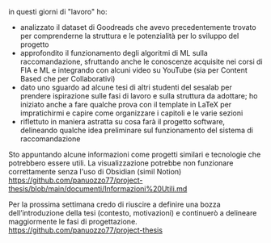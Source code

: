 in questi giorni di "lavoro" ho:
- analizzato il dataset di Goodreads che avevo precedentemente trovato per comprenderne la struttura e le potenzialità per lo sviluppo del progetto
- approfondito il funzionamento degli algoritmi di ML sulla raccomandazione, sfruttando anche le conoscenze acquisite nei corsi di FIA e ML e integrando con alcuni video su YouTube (sia per Content Based che per Collaborativi)
- dato uno sguardo ad alcune tesi di altri studenti del sesalab per prendere ispirazione sulle fasi di lavoro e sulla struttura da adottare; ho iniziato anche a fare qualche prova con il template in LaTeX per impratichirmi e capire come organizzare i capitoli e le varie sezioni
- riflettuto in maniera astratta su cosa farà il progetto software, delineando qualche idea preliminare sul funzionamento del sistema di raccomandazione
    
Sto appuntando alcune informazioni come progetti similari e tecnologie che potrebbero essere utili. La visualizzazione potrebbe non funzionare correttamente senza l'uso di Obsidian (simil Notion) https://github.com/panuozzo77/project-thesis/blob/main/documenti/Informazioni%20Utili.md

Per la prossima settimana credo di riuscire a definire una bozza dell’introduzione della tesi (contesto, motivazioni) e continuerò a delineare maggiormente le fasi di progettazione.
https://github.com/panuozzo77/project-thesis